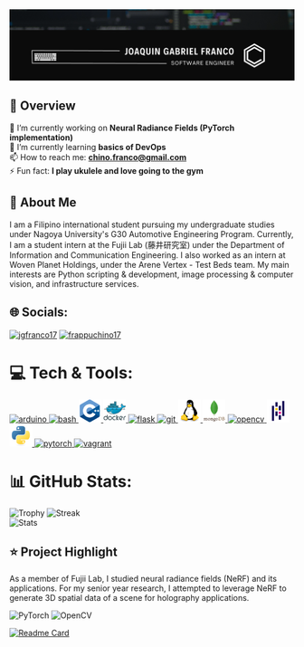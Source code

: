 <img src="banner.png" alt="banner" />  

## 👋 Overview
🔭 I’m currently working on **Neural Radiance Fields (PyTorch implementation)**  
🌱 I’m currently learning **basics of DevOps**  
📫 How to reach me: **chino.franco@gmail.com**  
⚡ Fun fact: **I play ukulele and love going to the gym**  

## 🔎 About Me
<p>
I am a Filipino international student pursuing my undergraduate studies under Nagoya University's G30 Automotive Engineering Program. Currently, I am a student intern at the Fujii Lab (藤井研究室) under the Department of Information and Communication Engineering. I also worked as an intern at Woven Planet Holdings, under the Arene Vertex - Test Beds team. My main interests are Python scripting & development, image processing & computer vision, and infrastructure services. 
</p>

## 🌐 Socials:
<p align="left">
<a href="https://linkedin.com/in/jgfranco17" target="blank"><img align="center" src="https://raw.githubusercontent.com/rahuldkjain/github-profile-readme-generator/master/src/images/icons/Social/linked-in-alt.svg" alt="jgfranco17" height="30" width="40" /></a>
<a href="https://instagram.com/frappuchino17" target="blank"><img align="center" src="https://raw.githubusercontent.com/rahuldkjain/github-profile-readme-generator/master/src/images/icons/Social/instagram.svg" alt="frappuchino17" height="30" width="40" /></a>
</p>

# 💻 Tech & Tools:
<p align="left"> <a href="https://www.arduino.cc/" target="_blank" rel="noreferrer"> <img src="https://cdn.worldvectorlogo.com/logos/arduino-1.svg" alt="arduino" width="40" height="40"/> </a> <a href="https://www.gnu.org/software/bash/" target="_blank" rel="noreferrer"> <img src="https://www.vectorlogo.zone/logos/gnu_bash/gnu_bash-icon.svg" alt="bash" width="40" height="40"/> </a> <a href="https://www.w3schools.com/cpp/" target="_blank" rel="noreferrer"> <img src="https://raw.githubusercontent.com/devicons/devicon/master/icons/cplusplus/cplusplus-original.svg" alt="cplusplus" width="40" height="40"/> </a> <a href="https://www.docker.com/" target="_blank" rel="noreferrer"> <img src="https://raw.githubusercontent.com/devicons/devicon/master/icons/docker/docker-original-wordmark.svg" alt="docker" width="40" height="40"/> </a> <a href="https://flask.palletsprojects.com/" target="_blank" rel="noreferrer"> <img src="https://www.vectorlogo.zone/logos/pocoo_flask/pocoo_flask-icon.svg" alt="flask" width="40" height="40"/> </a> <a href="https://git-scm.com/" target="_blank" rel="noreferrer"> <img src="https://www.vectorlogo.zone/logos/git-scm/git-scm-icon.svg" alt="git" width="40" height="40"/> </a> <a href="https://www.linux.org/" target="_blank" rel="noreferrer"> <img src="https://raw.githubusercontent.com/devicons/devicon/master/icons/linux/linux-original.svg" alt="linux" width="40" height="40"/> </a> <a href="https://www.mongodb.com/" target="_blank" rel="noreferrer"> <img src="https://raw.githubusercontent.com/devicons/devicon/master/icons/mongodb/mongodb-original-wordmark.svg" alt="mongodb" width="40" height="40"/> </a> <a href="https://opencv.org/" target="_blank" rel="noreferrer"> <img src="https://www.vectorlogo.zone/logos/opencv/opencv-icon.svg" alt="opencv" width="40" height="40"/> </a> <a href="https://pandas.pydata.org/" target="_blank" rel="noreferrer"> <img src="https://raw.githubusercontent.com/devicons/devicon/2ae2a900d2f041da66e950e4d48052658d850630/icons/pandas/pandas-original.svg" alt="pandas" width="40" height="40"/> </a> <a href="https://www.python.org" target="_blank" rel="noreferrer"> <img src="https://raw.githubusercontent.com/devicons/devicon/master/icons/python/python-original.svg" alt="python" width="40" height="40"/> </a> <a href="https://pytorch.org/" target="_blank" rel="noreferrer"> <img src="https://www.vectorlogo.zone/logos/pytorch/pytorch-icon.svg" alt="pytorch" width="40" height="40"/> </a> <a href="https://www.vagrantup.com/" target="_blank" rel="noreferrer"> <img src="https://www.vectorlogo.zone/logos/vagrantup/vagrantup-icon.svg" alt="vagrant" width="40" height="40"/> </a> </p>


# 📊 GitHub Stats:  
![Trophy](https://github-profile-trophy.vercel.app/?username=jgfranco17&theme=dark&hide_border=false)
![Streak](https://github-readme-streak-stats.herokuapp.com/?user=jgfranco17&theme=dark&hide_border=false)  
![Stats](https://github-readme-stats.vercel.app/api/top-langs?username=jgfranco17&show_icons=true&locale=en&layout=compact&theme=dark&hide_border=false)

## ⭐ Project Highlight  
As a member of Fujii Lab, I studied neural radiance fields (NeRF) and its applications. For my senior year research, I attempted to leverage NeRF to generate 3D spatial data of a scene for holography applications.

 ![PyTorch](https://img.shields.io/badge/PyTorch-black?style=flat-square&logo=pytorch) ![OpenCV](https://img.shields.io/badge/OpenCV-black?style=flat-square&logo=opencv)

[![Readme Card](https://github-readme-stats.vercel.app/api/pin/?username=jgfranco17&repo=holo-nerf&theme=dark)](https://github.com/jgfranco17/holo-nerf)
